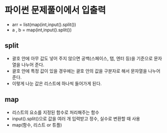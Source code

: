 # 파이썬 문제풀이에서 입출력
- arr = list(map(int,input().split())
- a , b = map(int,input().split())

## split
- 괄호 안에 아무 값도 넣어 주지 않으면 공백(스페이스, 탭, 엔터 등)을 기준으로 문자열을 나누어 준다.
- 괄호 안에 특정 값이 있을 경우에는 괄호 안의 값을 구분자로 해서 문자열을 나누어 준다. 
- 이렇게 나눈 값은 리스트에 하나씩 들어가게 된다. 

## map
- 리스트의 요소를 지정된 함수로 처리해주는 함수
- input().split()으로 값을 여러 개 입력받고 정수, 실수로 변환할 때 사용
- map(함수, 리스트 or 튜플)


